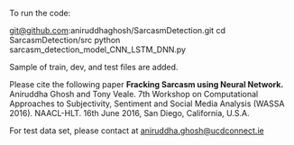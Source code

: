 
To run the code:

git@github.com:aniruddhaghosh/SarcasmDetection.git
cd SarcasmDetection/src
python sarcasm_detection_model_CNN_LSTM_DNN.py

Sample of train, dev, and test files are added.

Please cite the following paper
<b>Fracking Sarcasm using Neural Network.</b>
Aniruddha Ghosh and Tony Veale. 
7th Workshop on Computational Approaches to Subjectivity, Sentiment and Social Media Analysis (WASSA 2016). 
NAACL-HLT. 16th June 2016, San Diego, California, U.S.A. 

For test data set, please contact at aniruddha.ghosh@ucdconnect.ie
